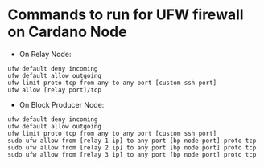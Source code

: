 # Commands to run for UFW firewall on Cardano Node

- On Relay Node:
```
ufw default deny incoming
ufw default allow outgoing
ufw limit proto tcp from any to any port [custom ssh port]
ufw allow [relay port]/tcp
```

- On Block Producer Node:
```
ufw default deny incoming
ufw default allow outgoing
ufw limit proto tcp from any to any port [custom ssh port]
sudo ufw allow from [relay 1 ip] to any port [bp node port] proto tcp
sudo ufw allow from [relay 2 ip] to any port [bp node port] proto tcp
sudo ufw allow from [relay 3 ip] to any port [bp node port] proto tcp
```

